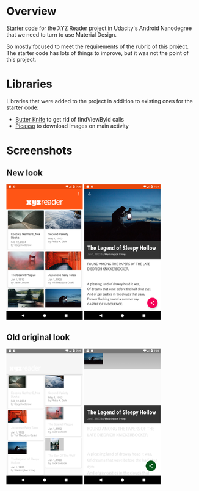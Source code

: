 # Overview

[Starter code](https://github.com/udacity/xyz-reader-starter-code) for the XYZ Reader project in Udacity's Android Nanodegree that we need to turn to use Material Design.

So mostly focused to meet the requirements of the rubric of this project. The starter code has lots of things to improve, but it was not the point of this project.

# Libraries
Libraries that were added to the project in addition to existing ones for the starter code:
* [Butter Knife](http://jakewharton.github.io/butterknife/) to get rid of findViewById calls
* [Picasso](http://square.github.io/picasso/) to download images on main activity

# Screenshots

## New look
<img src="https://github.com/skipadu/Materialized/raw/master/screenshots/main.png?raw=true" width="200" alt="Main"> <img src="https://github.com/skipadu/Materialized/raw/master/screenshots/detail.png?raw=true" width="200" alt="Detail">

## Old original look
<img src="https://github.com/skipadu/Materialized/raw/master/screenshots/old_main.png?raw=true" width="200" alt="Old Main"> <img src="https://github.com/skipadu/Materialized/raw/master/screenshots/old_detail.png?raw=true" width="200" alt="Old Detail">
